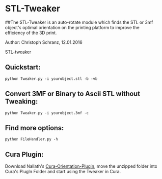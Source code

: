 # STL-Tweaker
##The STL-Tweaker is an auto-rotate module which finds the STL or 3mf object's optimal orientation on the printing platform to improve the efficiency of the 3D print.

Author: Christoph Schranz, 12.01.2016 

[STL-tweaker](http://www.salzburgresearch.at/blog/3d-print-positioning/)

## Quickstart:  

`python Tweaker.py -i yourobject.stl -b -vb`


## Convert 3MF or Binary to Ascii STL without Tweaking:  

`python Tweaker.py -i yourobject.3mf -c`


## Find more options:
`python FileHandler.py -h`

## Cura Plugin:
Download Nallath's [Cura-Orientation-Plugin](https://github.com/nallath/CuraOrientationPlugin), move the unzipped folder into Cura's PlugIn Folder and start using the Tweaker in Cura.
